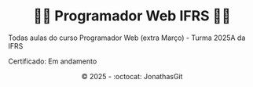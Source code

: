 


<h1 align="center">🚧🚀 Programador Web IFRS 🚀🚧</h1>



Todas aulas do curso Programador Web (extra Março) - Turma 2025A da IFRS



Certificado:  Em andamento<br>
 

<p align="center">©️ 2025 - :octocat: JonathasGit</p>
